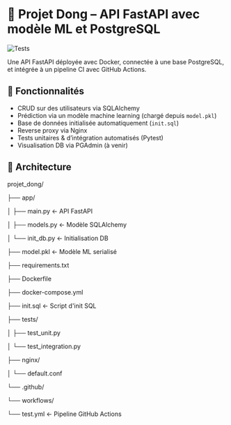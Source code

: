 
# 🧠 Projet Dong – API FastAPI avec modèle ML et PostgreSQL

![Tests](https://github.com/raouf-H8/ml_fastapi_app/actions/workflows/test.yml/badge.svg)

Une API FastAPI déployée avec Docker, connectée à une base PostgreSQL, et intégrée à un pipeline CI avec GitHub Actions.

## 🚀 Fonctionnalités

- CRUD sur des utilisateurs via SQLAlchemy
- Prédiction via un modèle machine learning (chargé depuis `model.pkl`)
- Base de données initialisée automatiquement (`init.sql`)
- Reverse proxy via Nginx
- Tests unitaires & d’intégration automatisés (Pytest)
- Visualisation DB via PGAdmin (à venir)

## 🧱 Architecture

projet_dong/

├── app/

│ ├── main.py ← API FastAPI

│ ├── models.py ← Modèle SQLAlchemy

│ └── init_db.py ← Initialisation DB

├── model.pkl ← Modèle ML serialisé

├── requirements.txt

├── Dockerfile

├── docker-compose.yml

├── init.sql ← Script d'init SQL

├── tests/

│ ├── test_unit.py

│ └── test_integration.py

├── nginx/

│ └── default.conf

└── .github/

└── workflows/

└── test.yml ← Pipeline GitHub Actions
